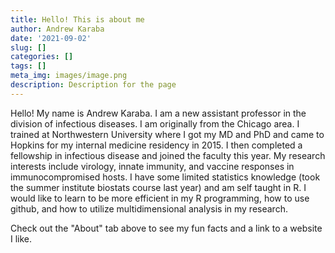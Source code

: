 ```yaml
---
title: Hello! This is about me
author: Andrew Karaba
date: '2021-09-02'
slug: []
categories: []
tags: []
meta_img: images/image.png
description: Description for the page
---
```

Hello!
My name is Andrew Karaba. I am a new assistant professor in the division of infectious diseases. I am originally from the Chicago area. I trained at Northwestern University where I got my MD and PhD and came to Hopkins for my internal medicine residency in 2015. I then completed a fellowship in infectious disease and joined the faculty this year. My research interests include virology, innate immunity, and vaccine responses in immunocompromised hosts. I have some limited statistics knowledge (took the summer institute biostats course last year) and am self taught in R. I would like to learn to be more efficient in my R programming, how to use github, and how to utilize multidimensional analysis in my research. 

Check out the "About" tab above to see my fun facts and a link to a website I like.